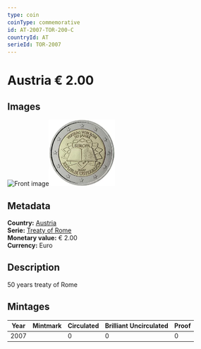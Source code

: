 ```yaml
---
type: coin
coinType: commemorative
id: AT-2007-TOR-200-C
countryId: AT
serieId: TOR-2007
---
```


# Austria € 2.00

## Images

<img src="../../Images/common-2007-200.png" height="150" alt="Front image"><img src="Images/AT-2007-200.webp" height="150" alt="Back image">

## Metadata

**Country:** [Austria](../../Countries/Austria/index.md)\
**Serie:** [Treaty of Rome](index.md)\
**Monetary value:** € 2.00\
**Currency:** Euro

## Description

50 years treaty of Rome

## Mintages

| Year | Mintmark | Circulated | Brilliant Uncirculated | Proof |
| ---- | -------- | ---------- | ---------------------- | ----- |
| 2007 |  | 0| 0 | 0 |
